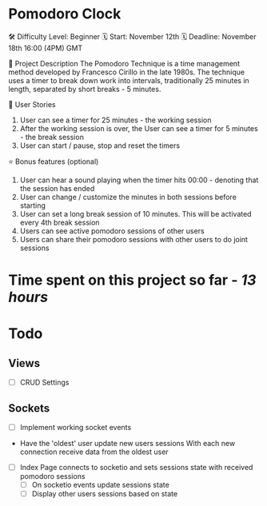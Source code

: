 # Pomodoro Clock
🛠️ Difficulty Level: Beginner
🗓️ Start: November 12th
🗓️ Deadline: November 18th 16:00 (4PM) GMT

📝 Project Description
The Pomodoro Technique is a time management method developed by Francesco Cirillo in the late 1980s. The technique uses a timer to break down work into intervals, traditionally 25 minutes in length, separated by short breaks - 5 minutes.

📔 User Stories
1. User can see a timer for 25 minutes - the working session
2. After the working session is over, the User can see a timer for 5 minutes - the break session
3. User can start / pause, stop and reset the timers

⭐ Bonus features (optional)
1. User can hear a sound playing when the timer hits 00:00 - denoting that the session has ended
2. User can change / customize the minutes in both sessions before starting
3. User can set a long break session of 10 minutes. This will be activated every 4th break session
4. Users can see active pomodoro sessions of other users
5. Users can share their pomodoro sessions with other users to do joint sessions


# Time spent on this project so far - *13 hours*

# Todo
## Views
- [ ] CRUD Settings
## Sockets
- [ ] Implement working socket events

* Have the 'oldest' user update new users sessions
  With each new connection receive data from the oldest user 
- [ ] Index Page connects to socketio and sets sessions state with received pomodoro sessions
  - [ ] On socketio events update sessions state
  - [ ] Display other users sessions based on state